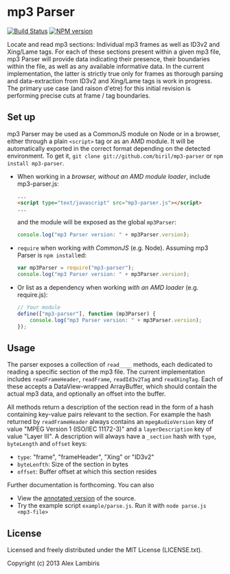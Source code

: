 mp3 Parser
==========

[![Build Status](https://travis-ci.org/biril/mp3-parser.png)](https://travis-ci.org/biril/mp3-parser)
[![NPM version](https://badge.fury.io/js/mp3-parser.png)](http://badge.fury.io/js/mp3-parser)

Locate and read mp3 sections: Individual mp3 frames as well as ID3v2 and Xing/Lame tags. For each of
these sections present within a given mp3 file, mp3 Parser will provide data indicating their
presence, their boundaries within the file, as well as any available informative data. In the
current implementation, the latter is strictly true only for frames as thorough parsing and
data-extraction from ID3v2 and Xing/Lame tags is work in progress. The primary use case (and raison
d'etre) for this initial revision is performing precise cuts at frame / tag boundaries.


Set up
------

mp3 Parser may be used as a CommonJS module on Node or in a browser, either through a plain
`<script>` tag or as an AMD module. It will be automatically exported in the correct format
depending on the detected environment. To get it, `git clone git://github.com/biril/mp3-parser` or
`npm install mp3-parser`.

* When working in a *browser, without an AMD module loader*, include mp3-parser.js:

    ```html
    ...
    <script type="text/javascript" src="mp3-parser.js"></script>
    ...
    ```

    and the module will be exposed as the global `mp3Parser`:

    ```javascript
    console.log("mp3 Parser version: " + mp3Parser.version);
    ```

* `require` when working *with CommonJS* (e.g. Node). Assuming mp3 Parser is `npm install`ed:

    ```javascript
    var mp3Parser = require("mp3-parser");
    console.log("mp3 Parser version: " + mp3Parser.version);
    ```

* Or list as a dependency when working *with an AMD loader* (e.g. require.js):

    ```javascript
    // Your module
    define(["mp3-parser"], function (mp3Parser) {
    	console.log("mp3 Parser version: " + mp3Parser.version);
    });
    ```


Usage
-----

The parser exposes a collection of `read____` methods, each dedicated to reading a specific section
of the mp3 file. The current implementation includes `readFrameHeader`, `readFrame`, `readId3v2Tag`
and `readXingTag`. Each of these accepts a DataView-wrapped ArrayBuffer, which should contain the
actual mp3 data, and optionally an offset into the buffer.

All methods return a description of the section read in the form of a hash containing key-value
pairs relevant to the section. For example the hash returned by `readFrameHeader` always contains
an `mpegAudioVersion` key of value "MPEG Version 1 (ISO/IEC 11172-3)" and a `layerDescription` key
of value "Layer III". A description will always have a `_section` hash with `type`, `byteLength`
and `offset` keys:

* `type`: "frame", "frameHeader", "Xing" or "ID3v2"
* `byteLenfth`: Size of the section in bytes
* `offset`: Buffer offset at which this section resides

Further documentation is forthcoming. You can also

* View the [annotated version](http://biril.github.io/mp3-parser/) of the source.
* Try the example script `example/parse.js`. Run it with `node parse.js <mp3-file>`


License
-------

Licensed and freely distributed under the MIT License (LICENSE.txt).

Copyright (c) 2013 Alex Lambiris

